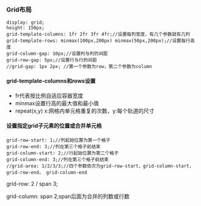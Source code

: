 ### Grid布局

    display: grid;
    height: 150px;
    grid-template-columns: 1fr 2fr 3fr 4fr;//设置每列宽度，有几个参数就有几列
    grid-template-rows: minmax(100px,200px) minmax(50px,200px);//设置每行高度
    grid-column-gap: 10px;//设置列与列的间距
    grid-row-gap: 5px;//设置行与行的间距
    //grid-gap: 1px 2px; //第一个参数为row，第二个参数为column

#### grid-template-columns和rows设置

* fr代表按比例自适应容器宽度
* minmax设置行高的最大值和最小值
* repeat(x,y) x:网格内单元格重复的次数，y:每个轨道的尺寸

#### 设置指定grid子元素的位置或合并单元格

    grid-row-start: 1;//列起始位置为第一个格子
    grid-row-end: 3;//列在第三个格子前结束
    grid-column-start: 2;//行起始位置为第二个格子
    grid-column-end: 3;//列在第三个格子前结束
    //grid-area: 1/2/3/3;//四个参数依次为grid-row-start，grid-column-start，grid-row-end， grid-column-end

grid-row: 2 / span 3;

grid-column: span 2;span后面为合并的列数或行数


